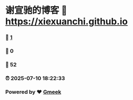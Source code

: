 # 谢宣驰的博客 :link: https://xiexuanchi.github.io 
### :page_facing_up: [1](https://xiexuanchi.github.io/tag.html) 
### :speech_balloon: 0 
### :hibiscus: 52 
### :alarm_clock: 2025-07-10 18:22:33 
### Powered by :heart: [Gmeek](https://github.com/Meekdai/Gmeek)
